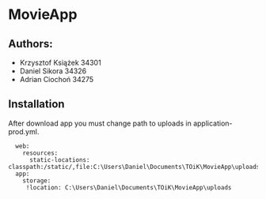 # MovieApp

## Authors:

  * Krzysztof Książek 34301
  * Daniel Sikora     34326
  * Adrian Ciochoń	  34275 

## Installation

After download app you must change path to uploads in application-prod.yml.

```
  web:
    resources:
      static-locations: classpath:/static/,file:C:\Users\Daniel\Documents\TOiK\MovieApp\uploads
  app:
    storage:
     !location: C:\Users\Daniel\Documents\TOiK\MovieApp\uploads
```